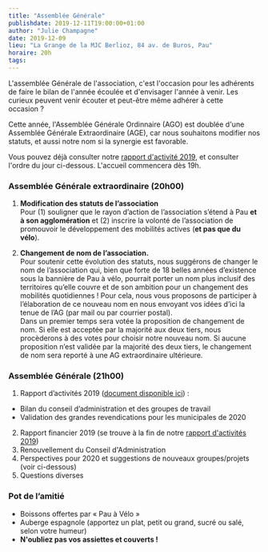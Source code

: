 ```yaml
---
title: "Assemblée Générale"
publishdate: 2019-12-11T19:00:00+01:00
author: "Julie Champagne"
date: 2019-12-09
lieu: "La Grange de la MJC Berlioz, 84 av. de Buros, Pau"
horaire: 20h
tags:
---
```


L'assemblée Générale de l'association, c'est l'occasion pour les adhérents 
de faire le bilan de l'année écoulée et d'envisager l'année à venir. 
Les curieux peuvent venir écouter et peut-être même adhérer à cette occasion&nbsp;?

<!--more-->

Cette année, l'Assemblée Générale Ordinnaire (AGO) est doublée d'une Assemblée
Générale Extraordinaire (AGE), car nous souhaitons modifier nos statuts, et
aussi notre nom si la synergie est favorable.

Vous pouvez déjà consulter notre [rapport d'activité 2019][rapport], et consulter l'ordre
du jour ci-dessous. L'accueil commencera dès 19h.


### Assemblée Générale extraordinaire (20h00)

1. **Modification des statuts de l’association**   
  Pour (1) souligner que le rayon  d’action de l’association s’étend à Pau **et 
  à son agglomération** et (2)   inscrire la volonté de l’association de 
  promouvoir le développement des   mobilités actives (**et pas que du vélo**).


2. **Changement de nom de l’association.**  
  Pour soutenir cette évolution des statuts, nous suggérons de changer le nom de 
  l’association qui, bien que forte de 18 belles années d’existence sous la 
  bannière de Pau à vélo, pourrait porter un nom plus inclusif des territoires 
  qu’elle couvre et de son ambition pour un changement des mobilités 
  quotidiennes ! Pour cela, nous vous proposons de participer à l’élaboration 
  de ce nouveau nom   en nous envoyant vos idées d’ici la tenue de l’AG (par 
  mail ou par courrier   postal).  
  Dans un premier temps sera votée la proposition de changement de nom. Si elle est 
  acceptée par la majorité aux deux tiers, nous procèderons à des votes pour 
  choisir notre nouveau nom. Si aucune proposition n’est validée par la majorité 
  des deux tiers, le changement de nom sera reporté à une AG extraordinaire 
  ultérieure.

### Assemblée Générale (21h00)

1. Rapport d’activités 2019 ([document disponible ici][rapport]) :
  * Bilan du conseil d’administration et des groupes de travail
  * Validation des grandes revendications pour les municipales de 2020
2. Rapport financier 2019 (se trouve à la fin de notre [rapport d'activités 2019][rapport])
3. Renouvellement du Conseil d'Administration
4. Perspectives pour 2020 et suggestions de nouveaux groupes/projets (voir ci-dessous)
5. Questions diverses

### Pot de l’amitié  

* Boissons offertes par « Pau à Vélo »
* Auberge espagnole (apportez un plat, petit ou grand, sucré ou salé, selon votre humeur)
* **N'oubliez pas vos assiettes et couverts !**


[rapport]: pau-a-velo-rapport-activite-2019.pdf